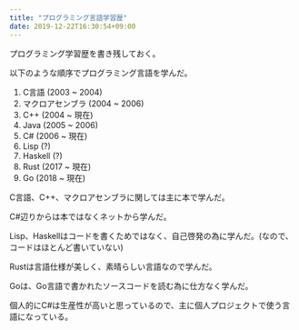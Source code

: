 ```yaml
---
title: "プログラミング言語学習歴"
date: 2019-12-22T16:30:54+09:00
---
```


プログラミング学習歴を書き残しておく。

以下のような順序でプログラミング言語を学んだ。

1. C言語 (2003 ~ 2004)
2. マクロアセンブラ (2004 ~ 2006)
2. C++ (2004 ~ 現在)
3. Java (2005 ~ 2006)
4. C# (2006 ~ 現在)
5. Lisp (?)
6. Haskell (?)
7. Rust (2017 ~ 現在)
8. Go (2018 ~ 現在)

C言語、C++、マクロアセンブラに関しては主に本で学んだ。

C#辺りからは本ではなくネットから学んだ。

Lisp、Haskellはコードを書くためではなく、自己啓発の為に学んだ。(なので、コードはほとんど書いていない)

Rustは言語仕様が美しく、素晴らしい言語なので学んだ。

Goは、Go言語で書かれたソースコードを読む為に仕方なく学んだ。

個人的にC#は生産性が高いと思っているので、主に個人プロジェクトで使う言語になっている。
